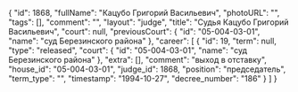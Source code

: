{
    "id": 1868,
    "fullName": "Кацубо Григорий Васильевич",
    "photoURL": "",
    "tags": [],
    "comment": "",
    "layout": "judge",
    "title": "Судья Кацубо Григорий Васильевич",
    "court": null,
    "previousCourt": {
        "id": "05-004-03-01",
        "name": "суд Березинского района"
    },
    "career": [
        {
            "id": 19,
            "term": null,
            "type": "released",
            "court": {
                "id": "05-004-03-01",
                "name": "суд Березинского района"
            },
            "extra": [],
            "comment": "выход в отставку",
            "house_id": "05-004-03-01",
            "judge_id": 1868,
            "position": "председатель",
            "term_type": "",
            "timestamp": "1994-10-27",
            "decree_number": "186"
        }
    ]
}